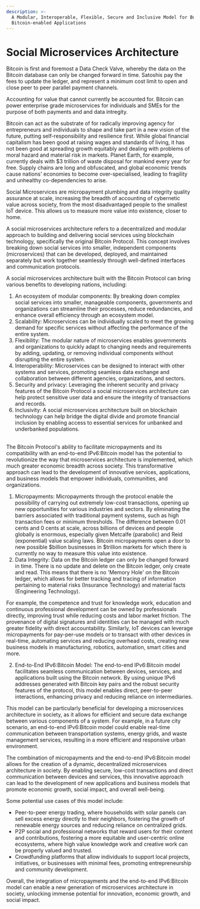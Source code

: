 ```yaml
---
description: >-
  A Modular, Interoperable, Flexible, Secure and Inclusive Model for Building
  Bitcoin-enabled Applications
---
```


# Social Microservices Architecture

Bitcoin is first and foremost a Data Check Valve, whereby the data on the Bitcoin database can only be changed forward in time. Satoshis pay the fees to update the ledger, and represent a minimum cost limit to open and close peer to peer parallel payment channels.

Accounting for value that cannot currently be accounted for. Bitcoin can power enterprise grade microservices for individuals and SMEs for the purpose of both payments and and data intregity.

Bitcoin can act as the substrate of for radically improving agency for entrepreneurs and individuals to shape and take part in a new vision of the future, putting self-responsibility and resilience first. While global financial capitalism has been good at raising wages and standards of living, it has not been good at spreading growth equitably and dealing with problems of moral hazard and material risk in markets. Planet Earth, for example, currently deals with $3 trillion of waste disposal for mankind every year for free. Supply chains are long and obfuscated, and global economic trends cause nations' economies to become over-specialised, leading to fragility and unhealthy co-dependencies to arise.

Social Microservices are micropayment plumbing and data integrity quality assurance at scale, increasing the breadth of accounting of cybernetic value across society, from the most disadvantaged people to the smallest IoT device. This allows us to measure more value into existence, closer to home.

A social microservices architecture refers to a decentralized and modular approach to building and delivering social services using blockchain technology, specifically the original Bitcoin Protocol. This concept involves breaking down social services into smaller, independent components (microservices) that can be developed, deployed, and maintained separately but work together seamlessly through well-defined interfaces and communication protocols.

A social microservices architecture built with the Bitcoin Protocol can bring various benefits to developing nations, including:

1. An ecosystem of modular components: By breaking down complex social services into smaller, manageable components, governments and organizations can streamline their processes, reduce redundancies, and enhance overall efficiency through an ecosystem model.
2. Scalability: Microservices can be individually scaled to meet the growing demand for specific services without affecting the performance of the entire system.
3. Flexibility: The modular nature of microservices enables governments and organizations to quickly adapt to changing needs and requirements by adding, updating, or removing individual components without disrupting the entire system.
4. Interoperability: Microservices can be designed to interact with other systems and services, promoting seamless data exchange and collaboration between different agencies, organizations, and sectors.
5. Security and privacy: Leveraging the inherent security and privacy features of the Bitcoin Protocol a social microservices architecture can help protect sensitive user data and ensure the integrity of transactions and records.
6. Inclusivity: A social microservices architecture built on blockchain technology can help bridge the digital divide and promote financial inclusion by enabling access to essential services for unbanked and underbanked populations.

\
The Bitcoin Protocol's ability to facilitate micropayments and its compatibility with an end-to-end IPv6:Bitcoin model has the potential to revolutionize the way that microservices architecture is implemented, which much greater economic breadth across society. This transformative approach can lead to the development of innovative services, applications, and business models that empower individuals, communities, and organizations.

1. Micropayments: Micropayments through the protocol enable the possibility of carrying out extremely low-cost transactions, opening up new opportunities for various industries and sectors. By eliminating the barriers associated with traditional payment systems, such as high transaction fees or minimum thresholds. The difference between 0.01 cents and 0 cents at scale, across billions of devices and people globally is enormous, especially given Metcalfe (parabolic) and Reid (exponential) value scaling laws. Bitcoin micropayments open a door to new possible $billion businesses in $trillion markets for which there is currently no way to measure this value into existence.
2. Data Integrity: Data on the Bitcoin ledger can only be changed forward in time. There is no update and delete on the Bitcoin ledger, only create and read. This means that there is no 'Memory Hole' on the Bitcoin ledger, which allows for better tracking and tracing of information pertaining to material risks (Insurance Technology) and material facts (Engineering Technology).

For example, the competence and trust for knowledge work, education and continuous professional development can be owned by professionals directly, improving trust while reducing costs and labor market friction. The provenance of digital signatures and identities can be managed with much greater fidelity with direct accountability.  Similarly, IoT devices can leverage micropayments for pay-per-use models or to transact with other devices in real-time, automating services and reducing overhead costs, creating new business models in manufacturing, robotics, automation, smart cities and more.

2. End-to-End IPv6:Bitcoin Model: The end-to-end IPv6:Bitcoin model facilitates seamless communication between devices, services, and applications built using the Bitcoin network. By using unique IPv6 addresses generated with Bitcoin key pairs and the robust security features of the protocol, this model enables direct, peer-to-peer interactions, enhancing privacy and reducing reliance on intermediaries.

This model can be particularly beneficial for developing a microservices architecture in society, as it allows for efficient and secure data exchange between various components of a system. For example, in a future city scenario, an end-to-end IPv6:Bitcoin model could enable real-time communication between transportation systems, energy grids, and waste management services, resulting in a more efficient and responsive urban environment.

The combination of micropayments and the end-to-end IPv6:Bitcoin model allows for the creation of a dynamic, decentralized microservices architecture in society. By enabling secure, low-cost transactions and direct communication between devices and services, this innovative approach can lead to the development of new applications and business models that promote economic growth, social impact, and overall well-being.

Some potential use cases of this model include:

* Peer-to-peer energy trading, where households with solar panels can sell excess energy directly to their neighbors, fostering the growth of renewable energy sources and reducing reliance on centralized grids.
* P2P social and professional networks that reward users for their content and contributions, fostering a more equitable and user-centric online ecosystems, where high value knowledge work and creative work can be properly valued and trusted.
* Crowdfunding platforms that allow individuals to support local projects, initiatives, or businesses with minimal fees, promoting entrepreneurship and community development.

Overall, the integration of micropayments and the end-to-end IPv6:Bitcoin model can enable a new generation of microservices architecture in society, unlocking immense potential for innovation, economic growth, and social impact.
